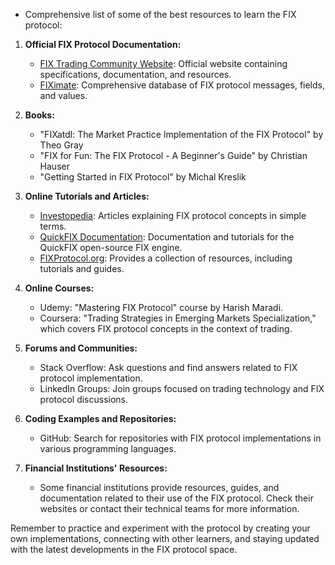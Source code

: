 - Comprehensive list of some of the best resources to learn the FIX protocol:

1. **Official FIX Protocol Documentation:**
    - [FIX Trading Community Website](https://www.fixtrading.org/): Official website containing specifications, documentation, and resources.
    - [FIXimate](http://www.fiximate.com/): Comprehensive database of FIX protocol messages, fields, and values.

2. **Books:**
    - "FIXatdl: The Market Practice Implementation of the FIX Protocol" by Theo Gray
    - "FIX for Fun: The FIX Protocol - A Beginner's Guide" by Christian Hauser
    - "Getting Started in FIX Protocol" by Michal Kreslik

3. **Online Tutorials and Articles:**
    - [Investopedia](https://www.investopedia.com/): Articles explaining FIX protocol concepts in simple terms.
    - [QuickFIX Documentation](https://quickfixengine.org/quickfix/doc/html/): Documentation and tutorials for the QuickFIX open-source FIX engine.
    - [FIXProtocol.org](https://www.fixtrading.org/): Provides a collection of resources, including tutorials and guides.

4. **Online Courses:**
    - Udemy: "Mastering FIX Protocol" course by Harish Maradi.
    - Coursera: "Trading Strategies in Emerging Markets Specialization," which covers FIX protocol concepts in the context of trading.

5. **Forums and Communities:**
    - Stack Overflow: Ask questions and find answers related to FIX protocol implementation.
    - LinkedIn Groups: Join groups focused on trading technology and FIX protocol discussions.

6. **Coding Examples and Repositories:**
    - GitHub: Search for repositories with FIX protocol implementations in various programming languages.

7. **Financial Institutions' Resources:**
    - Some financial institutions provide resources, guides, and documentation related to their use of the FIX protocol. Check their websites or contact their technical teams for more information.

Remember to practice and experiment with the protocol by creating your own implementations, connecting with other learners, and staying updated with the latest developments in the FIX protocol space.